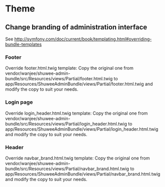 # Theme
## Change branding of administration interface

See http://symfony.com/doc/current/book/templating.html#overriding-bundle-templates

### Footer

Override footer.html.twig template: 
Copy the original one from vendor/wanjee/shuwee-admin-bundle/src/Resources/views/Partial/footer.html.twig
to app/Resources/ShuweeAdminBundle/views/Partial/footer.html.twig and modify the copy to suit your needs.

### Login page

Override login_header.html.twig template: 
Copy the original one from vendor/wanjee/shuwee-admin-bundle/src/Resources/views/Partial/login_header.html.twig
to app/Resources/ShuweeAdminBundle/views/Partial/login_header.html.twig and modify the copy to suit your needs.
 
### Header 

Override navbar_brand.html.twig template: 
Copy the original one from vendor/wanjee/shuwee-admin-bundle/src/Resources/views/Partial/navbar_brand.html.twig
to app/Resources/ShuweeAdminBundle/views/Partial/navbar_brand.html.twig and modify the copy to suit your needs.

